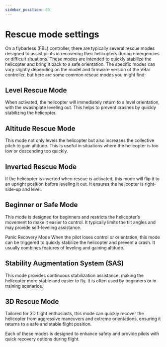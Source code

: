 ```yaml
---
sidebar_position: 80
---
```


# Rescue mode settings

On a flybarless (FBL) controller, there are typically several rescue modes designed to assist pilots in recovering their helicopters during emergencies or difficult situations. These modes are intended to quickly stabilize the helicopter and bring it back to a safe orientation. The specific modes can vary slightly depending on the model and firmware version of the VBar controller, but here are some common rescue modes you might find:

## Level Rescue Mode
When activated, the helicopter will immediately return to a level orientation, with the swashplate leveling out. This helps to prevent crashes by quickly stabilizing the helicopter.

## Altitude Rescue Mode
This mode not only levels the helicopter but also increases the collective pitch to gain altitude. This is useful in situations where the helicopter is too low or descending too quickly.

## Inverted Rescue Mode
If the helicopter is inverted when rescue is activated, this mode will flip it to an upright position before leveling it out. It ensures the helicopter is right-side-up and level.

## Beginner or Safe Mode
This mode is designed for beginners and restricts the helicopter's movement to make it easier to control. It typically limits the tilt angles and may provide self-leveling assistance.

Panic Recovery Mode
When the pilot loses control or orientation, this mode can be triggered to quickly stabilize the helicopter and prevent a crash. It usually combines features of leveling and gaining altitude.

## Stability Augmentation System (SAS)
This mode provides continuous stabilization assistance, making the helicopter more stable and easier to fly. It is often used by beginners or in training scenarios.

## 3D Rescue Mode
Tailored for 3D flight enthusiasts, this mode can quickly recover the helicopter from aggressive maneuvers and extreme orientations, ensuring it returns to a safe and stable flight position.

Each of these modes is designed to enhance safety and provide pilots with quick recovery options during flight. 




